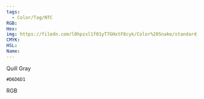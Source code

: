 ```yaml
---
tags:
  - Color/Tag/NTC
RGB:
Hex:
img: https://filedn.com/l0hpzxl1f01yT7GHxtF8cyk/Color%20Snake/standard_csv_to_svg/D6D6D1.svg
CMYK:
HSL:
Name:
---
```

Quill Gray
```palette
#D6D6D1
```
RGB
